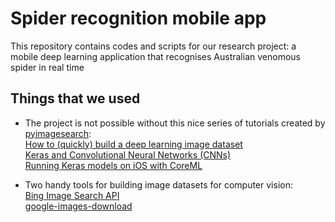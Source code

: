 # Spider recognition mobile app
This repository contains codes and scripts for our research project: a mobile deep learning application that recognises Australian venomous spider in real time

## Things that we used
- The project is not possible without this nice series of tutorials created by [pyimagesearch](https://www.pyimagesearch.com/):  
[How to (quickly) build a deep learning image dataset](https://www.pyimagesearch.com/2018/04/09/how-to-quickly-build-a-deep-learning-image-dataset/)  
[Keras and Convolutional Neural Networks (CNNs)](https://www.pyimagesearch.com/2018/04/16/keras-and-convolutional-neural-networks-cnns/)  
[Running Keras models on iOS with CoreML](https://www.pyimagesearch.com/2018/04/23/running-keras-models-on-ios-with-coreml/)  

- Two handy tools for building image datasets for computer vision:  
[Bing Image Search API](https://azure.microsoft.com/en-us/services/cognitive-services/bing-image-search-api/)  
[google-images-download](https://github.com/hardikvasa/google-images-download)
